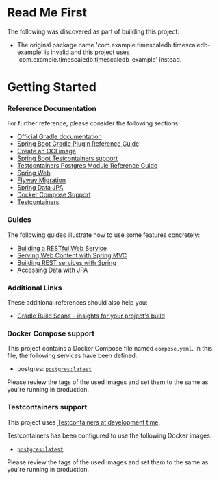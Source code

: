 # Read Me First
The following was discovered as part of building this project:

* The original package name 'com.example.timescaledb.timescaledb-example' is invalid and this project uses 'com.example.timescaledb.timescaledb_example' instead.

# Getting Started

### Reference Documentation
For further reference, please consider the following sections:

* [Official Gradle documentation](https://docs.gradle.org)
* [Spring Boot Gradle Plugin Reference Guide](https://docs.spring.io/spring-boot/3.3.5/gradle-plugin)
* [Create an OCI image](https://docs.spring.io/spring-boot/3.3.5/gradle-plugin/packaging-oci-image.html)
* [Spring Boot Testcontainers support](https://docs.spring.io/spring-boot/3.3.5/reference/testing/testcontainers.html#testing.testcontainers)
* [Testcontainers Postgres Module Reference Guide](https://java.testcontainers.org/modules/databases/postgres/)
* [Spring Web](https://docs.spring.io/spring-boot/3.3.5/reference/web/servlet.html)
* [Flyway Migration](https://docs.spring.io/spring-boot/3.3.5/how-to/data-initialization.html#howto.data-initialization.migration-tool.flyway)
* [Spring Data JPA](https://docs.spring.io/spring-boot/3.3.5/reference/data/sql.html#data.sql.jpa-and-spring-data)
* [Docker Compose Support](https://docs.spring.io/spring-boot/3.3.5/reference/features/dev-services.html#features.dev-services.docker-compose)
* [Testcontainers](https://java.testcontainers.org/)

### Guides
The following guides illustrate how to use some features concretely:

* [Building a RESTful Web Service](https://spring.io/guides/gs/rest-service/)
* [Serving Web Content with Spring MVC](https://spring.io/guides/gs/serving-web-content/)
* [Building REST services with Spring](https://spring.io/guides/tutorials/rest/)
* [Accessing Data with JPA](https://spring.io/guides/gs/accessing-data-jpa/)

### Additional Links
These additional references should also help you:

* [Gradle Build Scans – insights for your project's build](https://scans.gradle.com#gradle)

### Docker Compose support
This project contains a Docker Compose file named `compose.yaml`.
In this file, the following services have been defined:

* postgres: [`postgres:latest`](https://hub.docker.com/_/postgres)

Please review the tags of the used images and set them to the same as you're running in production.

### Testcontainers support

This project uses [Testcontainers at development time](https://docs.spring.io/spring-boot/3.3.5/reference/features/dev-services.html#features.dev-services.testcontainers).

Testcontainers has been configured to use the following Docker images:

* [`postgres:latest`](https://hub.docker.com/_/postgres)

Please review the tags of the used images and set them to the same as you're running in production.


